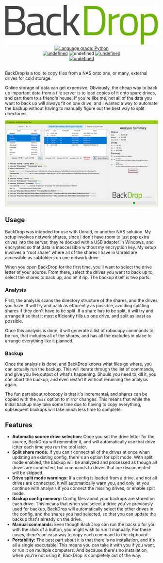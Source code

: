 <p align="center">
  <img alt="Logo" src="https://github.com/TechGeek01/BackDrop/raw/master/media/logo.png">
  <br />
  <a href="https://lgtm.com/projects/g/TechGeek01/BackDrop/context:python"><img alt="Language grade: Python" src="https://img.shields.io/lgtm/grade/python/g/TechGeek01/BackDrop.svg?logo=lgtm&logoWidth=18"/></a>
  <br />
  <a href="https://github.com/TechGeek01/BackDrop/releases/latest"><img alt="undefined" src="https://img.shields.io/github/v/release/TechGeek01/BackDrop"></a>
  <img alt="undefined" src="https://img.shields.io/github/downloads/TechGeek01/BackDrop/total" />
  <a href="https://github.com/TechGeek01/BackDrop/blob/master/LICENSE"><img alt="undefined" src="https://img.shields.io/github/license/TechGeek01/BackDrop"></a>
  <br />
  <a href="https://github.com/TechGeek01/BackDrop/releases/download/v1.1.2/backdrop.exe" target="_blank"><img alt="undefined" src="https://badgen.net/badge/Download/Windows/?color=blue&icon=windows&label"></a>
  <br /><br />
</p>

BackDrop is a tool to copy files from a NAS onto one, or many, external drives for cold storage.

Online storage of data can get expensive. Obviously, the cheap way to back up important data from a file server is to load copies of it onto spare drives, and cart them to a friend's house. If you're like me, not all of the data you want to back up will always fit on one drive, and I wanted a way to automate the backup without having to manually figure out the best way to split directories.

![BackDrop UI](https://raw.githubusercontent.com/TechGeek01/BackDrop/master/docs/img/showcase.png)

## Usage
BackDrop was intended for use with Unraid, or another NAS solution. My setup involves network shares, since I don't have room to just pop extra drives into the server, they're docked with a USB adapter in Windows, and encrypted so that data is inaccessible without my encryption key. My setup involves a "root share" where all of the shares I have in Unraid are accessible as subfolders on one network drive.

When you open BackDrop for the first time, you'll want to select the drive letter of your source. From there, select the drives you want to back up to, select the shares to back up, and let it rip. The backup itself is two parts.

### Analysis
First, the analysis scans the directory structure of the shares, and the drives you have. It will try and pack as efficiently as possible, avoiding splitting shares if they don't have to be split. If a share has to be split, it will try and arrange it so that it most efficiently fills up one drive, and split as least as possible.

Once this analysis is done, it will generate a list of robocopy commands to be run, that includes all of the shares, and has all the excludes in place to arrange everything like it planned.

### Backup
Once the analysis is done, and BackDrop knows what files go where, you can actually run the backup. This will iterate through the list of commands, and give you live output of what's happening. Should you need to kill it, you can abort the backup, and even restart it without rerunning the analysis again.

The fun part about robocopy is that it's incremental, and shares can be copied with the `/mir` option to mirror changes. This means that while the initial backup may take some time due to having to copy everything, subsequent backups will take much less time to complete.

## Features
* **Automatic source drive selection:** Once you set the drive letter for the source, BackDrop will remember it, and will automatically use that drive letter each time you run the tool later.
* **Split share mode:** If you can't connect all of the drives at once when updating an existing config, there's an option for split mode. With split mode enabled, the backup will be analyzed and processed as though all drives are connected, but commands to drives that are disconnected will be skipped.
* **Drive split mode warnings:** If a config is loaded from a drive, and not all drives are connected, it will automatically warn you, and only let you continue with analysis if you connect the missing drives, or enable split mode.
* **Backup config memory:** Config files about your backups are stored on each drive. This means that when you select a drive you've previously used for backup, BackDrop will automatically select the other drives in the config, and the shares you had selected, so that you can update the backup that's already on the drive.
* **Manual commands:** Even though BackDrop can run the backup for you with the click of a button, you might wish to run it manually. For these cases, there's an easy way to copy each command to the clipboard.
* **Portability:** The best part about it is that there is no installation, and it's all a single executable! This means you can take it with you if you want, or run it on multiple computers. And because there's no installation, when you're not using it, BackDrop is completely out of the way.